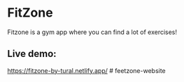 # FitZone

Fitzone is a gym app where you can find a lot of exercises!

## Live demo:
https://fitzone-by-tural.netlify.app/
#   f e e t z o n e - w e b s i t e  
 